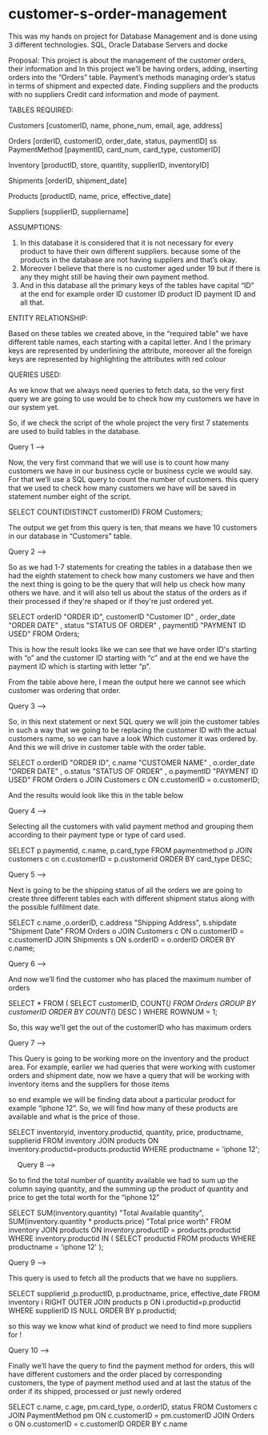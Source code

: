 # customer-s-order-management
This was my hands on project for Database Management and is done using 3 different technologies. SQL, Oracle Database Servers and docke


Proposal:
This project is about the management of the customer orders, their information and 
In this project we’ll be having orders, adding, inserting orders into the “Orders” table. 
Payment’s methods managing order’s status in terms of shipment and expected date.
Finding suppliers and the products with no suppliers
Credit card information and mode of payment.


TABLES REQUIRED:

Customers [customerID, name, phone_num, email, age, address]

Orders [orderID, customerID, order_date, status, paymentID]
ss
PaymentMethod [paymentID, card_num, card_type, customerID]

Inventory [productID, store, quantity, supplierID, inventoryID]

Shipments [orderID, shipment_date]

Products [productID, name, price, effective_date]

Suppliers [supplierID, suppliername]

ASSUMPTIONS: 
1.	In this database it is considered that it is not necessary for every product to have their own different suppliers. because some of the products in the database are not having suppliers and that’s okay.
2.	Moreover I believe that there is no customer aged under 19 but if there is any they might still be having their own payment method.
3.	And in this database all the primary keys of the tables have capital “ID” at the end for example order ID customer ID product ID payment ID and all that.

ENTITY RELATIONSHIP:

Based on these tables we created above, in the “required table” we have different table names, each starting with a capital letter. 
And I the primary keys are represented by underlining the attribute, moreover all the foreign keys are represented by highlighting the attributes with red colour

 


QUERIES USED:

As we know that we always need queries to fetch data, so the very first query we are going to use would be to check how my customers we have in our system yet. 

So, if we check the script of the whole project the very first 7 statements are used to build tables in the database. 

Query 1 -->

Now, the very first command that we will use is to count how many customers we have in our business cycle or business cycle we would say. For that we’ll use a SQL query to count the number of customers. this query that we used to check how many customers we have will be saved in statement number eight of the script.

SELECT COUNT(DISTINCT customerID)
FROM Customers;

The output we get from this query is ten, that means we have 10 customers in our database in “Customers” table.

Query 2 -->

So as we had 1-7 statements for creating the tables in a database then we had the eighth statement to check how many customers we have and then the next thing is going to be the query that will help us check how many others we have. and it will also tell us about the status of the orders as if their processed if they're shaped or if they're just ordered yet.

SELECT orderID "ORDER ID", customerID "Customer ID" , order_date "ORDER DATE" , status "STATUS OF ORDER" , paymentID "PAYMENT ID USED"
FROM Orders;

 

This is how the result looks like we can see that we have order ID's starting with “o” and the customer ID starting with “c” and at the end we have the payment ID which is starting with letter “p”. 

From the table above here, I mean the output here we cannot see which customer was ordering that order.

Query 3 -->

So, in this next statement or next SQL query we will join the customer tables in such a way that we going to be replacing the customer ID with the actual customers name, so we can have a look Which customer it was ordered by. And this we will drive in customer table with the order table.

SELECT o.orderID "ORDER ID", c.name "CUSTOMER NAME" , o.order_date "ORDER DATE" , o.status "STATUS OF ORDER" , o.paymentID "PAYMENT ID USED"
FROM Orders o
JOIN Customers c ON c.customerID = o.customerID;

And the results would look like this in the table below

 

Query 4 -->

Selecting all the customers with valid payment method and grouping them according to their payment type or type of card used.

SELECT p.paymentid, c.name, p.card_type
FROM paymentmethod p 
JOIN customers c on c.customerID = p.customerid
ORDER BY card_type DESC;


 


Query 5 -->

Next is going to be the shipping status of all the orders we are going to create three different tables each with different shipment status along with the possible fulfilment date.

SELECT c.name ,o.orderID, c.address "Shipping Address", s.shipdate "Shipment Date"
FROM Orders o
JOIN Customers c ON o.customerID = c.customerID
JOIN Shipments s ON s.orderID = o.orderID
ORDER BY c.name;


 

Query 6 -->

And now we’ll find the customer who has placed the maximum number of orders


SELECT * FROM (
    SELECT customerID, COUNT(*)
    FROM Orders 
    GROUP BY customerID
    ORDER BY COUNT(*) DESC
) WHERE ROWNUM = 1;

 
So, this way we’ll get the out of the customerID who has maximum orders

Query 7 -->

This Query is going to be working more on the inventory and the product area. For example, earlier we had queries that were working with customer orders and shipment date, now we have a query that will be working with inventory items and the suppliers for those items

so end example we will be finding data about a particular product for example “iphone 12”. So, we will find how many of these products are available and what is the price of those.

SELECT  inventoryid, inventory.productid, quantity, price, productname, supplierid FROM inventory
JOIN products ON inventory.productid=products.productid
WHERE productname = 'iphone 12';

 
Query 8 -->

So to find the total number of quantity available we had to sum up the column saying quantity, and the summing up the product of quantity and price to get the total worth for the “iphone 12”

SELECT SUM(inventory.quantity) "Total Available quantity", SUM(inventory.quantity * products.price) "Total price worth"
FROM inventory 
JOIN products ON inventory.productID = products.productid
WHERE inventory.productid IN (
    SELECT productid 
    FROM products
    WHERE productname = 'iphone 12'
    );

 


Query 9 -->

This query is used to fetch all the products that we have no suppliers.




SELECT  supplierid ,p.productID, p.productname, price, effective_date
FROM inventory i 
RIGHT OUTER JOIN products p ON i.productid=p.productid
WHERE supplierID IS NULL
ORDER BY p.productid;


 

so this way we know what kind of product we need to find more suppliers for !



Query 10 -->

Finally we’ll have the query to find the payment method for orders, this will have different customers and the order placed by corresponding customers, the type of payment method used and at last the status of the order if its shipped, processed or just newly ordered

SELECT c.name, c.age, pm.card_type, o.orderID, status
FROM Customers c
JOIN PaymentMethod pm ON c.customerID = pm.customerID
JOIN Orders o ON o.customerID = c.customerID
ORDER BY c.name

 
 
